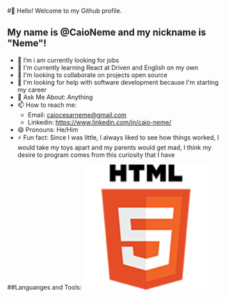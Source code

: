 #👋 Hello! Welcome to my Github profile.
## My name is @CaioNeme and my nickname is "Neme"!

- 🔭 I’m i am currently looking for jobs
- 🌱 I'm currently learning React at Driven and English on my own
- 👯 I'm looking to collaborate on projects open source
- 🤔 I'm looking for help with software development because I'm starting my career
- 💬 Ask Me About: Anything
- 📫 How to reach me:
   - Email: caiocesarneme@gmail.com
   - Linkedin: https://www.linkedin.com/in/caio-neme/
- 😄 Pronouns: He/Him
- ⚡ Fun fact: Since I was little, I always liked to see how things worked, I would take my toys apart and my parents would get mad, I think my desire to program comes from this curiosity that I have


##Languanges and Tools:
![HTML](https://raw.githubusercontent.com/github/explore/80688e429a7d4ef2fca1e82350fe8e3517d3494d/topics/html/html.png)
<!---
CaioNeme/CaioNeme is a ✨ special ✨ repository because its `README.md` (this file) appears on your GitHub profile.
You can click the Preview link to take a look at your changes.
--->
